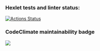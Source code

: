 ### Hexlet tests and linter status:
[![Actions Status](https://github.com/tanya-ermlva/frontend-project-44/actions/workflows/hexlet-check.yml/badge.svg)](https://github.com/tanya-ermlva/frontend-project-44/actions)

### CodeClimate maintainability badge
<a href="https://codeclimate.com/github/tanya-ermlva/frontend-project-44/maintainability"><img src="https://api.codeclimate.com/v1/badges/de3e9f1fe0e55381db46/maintainability" /></a>
